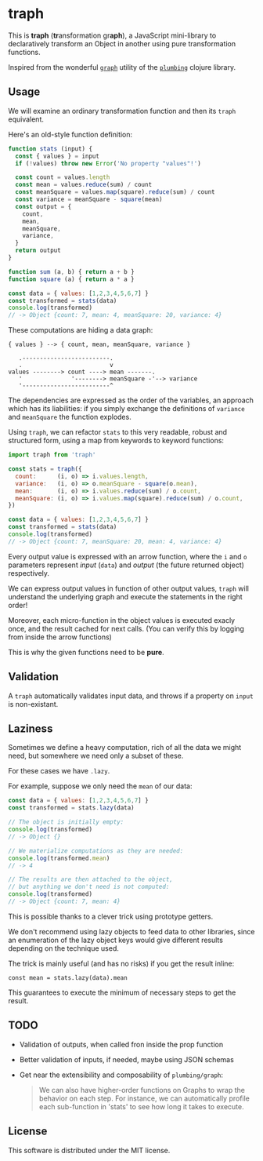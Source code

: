 # traph

This is **traph** (**tr**ansformation gr**aph**), a JavaScript mini-library to declaratively transform an Object in another using pure transformation functions.

Inspired from the wonderful [`graph`](http://plumatic.github.io/prismatics-graph-at-strange-loop) utility of the [`plumbing`](https://github.com/plumatic/plumbing) clojure library.

## Usage

We will examine an ordinary transformation function and then its `traph` equivalent.

Here's an old-style function definition:

```js
function stats (input) {
  const { values } = input
  if (!values) throw new Error('No property "values"!')

  const count = values.length
  const mean = values.reduce(sum) / count
  const meanSquare = values.map(square).reduce(sum) / count
  const variance = meanSquare - square(mean)
  const output = {
    count,
    mean,
    meanSquare,
    variance,
  }
  return output
}

function sum (a, b) { return a + b }
function square (a) { return a * a }

const data = { values: [1,2,3,4,5,6,7] }
const transformed = stats(data)
console.log(transformed)
// -> Object {count: 7, mean: 4, meanSquare: 20, variance: 4}
```

These computations are hiding a data graph:

```
{ values } --> { count, mean, meanSquare, variance }

   .-------------------------.
   .                         v
values --------> count ----> mean -------.
   '              '--------> meanSquare -'--> variance
   '-------------------------^
```

The dependencies are expressed as the order of the variables,
an approach which has its liabilities: if you simply exchange the definitions of `variance` and `meanSquare` the function explodes.

Using `traph`, we can refactor `stats` to this very readable, robust and structured form, using a map from keywords to keyword functions:

```js
import traph from 'traph'

const stats = traph({
  count:      (i, o) => i.values.length,
  variance:   (i, o) => o.meanSquare - square(o.mean),
  mean:       (i, o) => i.values.reduce(sum) / o.count,
  meanSquare: (i, o) => i.values.map(square).reduce(sum) / o.count,
})

const data = { values: [1,2,3,4,5,6,7] }
const transformed = stats(data)
console.log(transformed)
// -> Object {count: 7, meanSquare: 20, mean: 4, variance: 4}
```

Every output value is expressed with an arrow function, where the `i` and `o` parameters represent *input* (`data`) and *output* (the future returned object) respectively.

We can express output values in function of other output values, `traph` will understand the underlying graph and execute the statements in the right order!

Moreover, each micro-function in the object values is executed exacly once, and the result cached for next calls. (You can verify this by logging from inside the arrow functions)

This is why the given functions need to be **pure**.

## Validation

A `traph` automatically validates input data, and throws if a property on `input` is non-existant.

## Laziness

Sometimes we define a heavy computation, rich of all the data we might need, but somewhere we need only a subset of these.

For these cases we have `.lazy`.

For example, suppose we only need the `mean` of our data:

```js
const data = { values: [1,2,3,4,5,6,7] }
const transformed = stats.lazy(data)

// The object is initially empty:
console.log(transformed)
// -> Object {}

// We materialize computations as they are needed:
console.log(transformed.mean)
// -> 4

// The results are then attached to the object,
// but anything we don't need is not computed:
console.log(transformed)
// -> Object {count: 7, mean: 4}
```

This is possible thanks to a clever trick using prototype getters.

We don't recommend using lazy objects to feed data to other libraries, since an enumeration of the lazy object keys would give different results depending on the technique used.

The trick is mainly useful (and has no risks) if you get the result inline:

```
const mean = stats.lazy(data).mean
```

This guarantees to execute the minimum of necessary steps to get the result.

## TODO

 + Validation of outputs, when called fron inside the prop function
 + Better validation of inputs, if needed, maybe using JSON schemas
 + Get near the extensibility and composability of `plumbing/graph`:

   > We can also have higher-order functions on Graphs to wrap the behavior on each step.
   > For instance, we can automatically profile each sub-function in 'stats' to see how long it takes to execute.

## License

This software is distributed under the MIT license.
